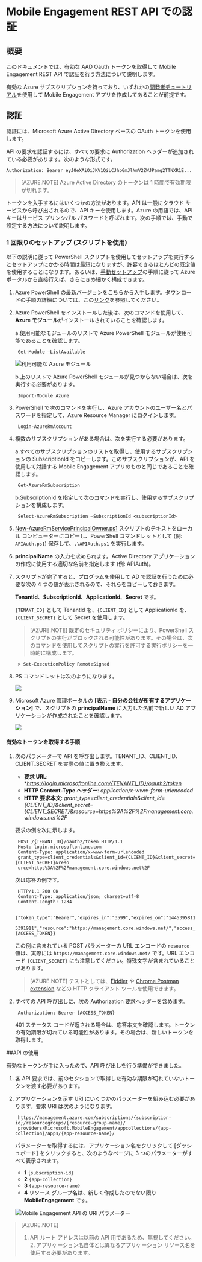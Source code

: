 <properties 
	pageTitle="Mobile Engagement REST API での認証"
	description="Azure Mobile Engagement REST API を使用して認証を行う方法について説明します" 
	services="mobile-engagement" 
	documentationCenter="mobile" 
	authors="piyushjo"
	manager="erikre"
	editor=""/>

<tags
	ms.service="mobile-engagement"
	ms.devlang="na"
	ms.topic="article"
	ms.tgt_pltfrm="mobile-multiple"
	ms.workload="mobile" 
	ms.date="03/11/2016"
	ms.author="wesmc"/>

# Mobile Engagement REST API での認証

## 概要

このドキュメントでは、有効な AAD Oauth トークンを取得して Mobile Engagement REST API で認証を行う方法について説明します。

有効な Azure サブスクリプションを持っており、いずれかの[開発者チュートリアル](mobile-engagement-windows-store-dotnet-get-started.md)を使用して Mobile Engagement アプリを作成してあることが前提です。

## 認証

認証には、Microsoft Azure Active Directory ベースの OAuth トークンを使用します。

API の要求を認証するには、すべての要求に Authorization ヘッダーが追加されている必要があります。次のような形式です。

	Authorization: Bearer eyJ0eXAiOiJKV1QiLCJhbGmJlNmV2ZWJPamg2TTNXR1E...

>[AZURE.NOTE] Azure Active Directory のトークンは 1 時間で有効期限が切れます。

トークンを入手するにはいくつかの方法があります。API は一般にクラウド サービスから呼び出されるので、API キーを使用します。Azure の用語では、API キーはサービス プリンシパル パスワードと呼ばれます。次の手順では、手動で設定する方法について説明します。

### 1 回限りのセットアップ (スクリプトを使用)

以下の説明に従って PowerShell スクリプトを使用してセットアップを実行するとセットアップにかかる時間は最短になりますが、許容できるほとんどの既定値を使用することになります。あるいは、[手動セットアップ](mobile-engagement-api-authentication-manual.md)の手順に従って Azure ポータルから直接行えば、さらにきめ細かく構成できます。

1. Azure PowerShell の最新バージョンを[こちら](http://aka.ms/webpi-azps)から入手します。ダウンロードの手順の詳細については、この[リンク](../powershell-install-configure.md)を参照してください。  

2. Azure PowerShell をインストールした後は、次のコマンドを使用して、**Azure モジュール**がインストールされていることを確認します。

    a.使用可能なモジュールのリストで Azure PowerShell モジュールが使用可能であることを確認します。
    
		Get-Module –ListAvailable 

	![利用可能な Azure モジュール][1]
    	
    b.上のリストで Azure PowerShell モジュールが見つからない場合は、次を実行する必要があります。
    	
		Import-Module Azure 
    	
3. PowerShell で次のコマンドを実行し、Azure アカウントのユーザー名とパスワードを指定して、Azure Resource Manager にログインします。
    	
		Login-AzureRmAccount

4. 複数のサブスクリプションがある場合は、次を実行する必要があります。

	a.すべてのサブスクリプションのリストを取得し、使用するサブスクリプションの SubscriptionId をコピーします。このサブスクリプションが、API を使用して対話する Mobile Engagement アプリのものと同じであることを確認します。

		Get-AzureRmSubscription

	b.SubscriptionId を指定して次のコマンドを実行し、使用するサブスクリプションを構成します。

		Select-AzureRmSubscription –SubscriptionId <subscriptionId>

5. [New-AzureRmServicePrincipalOwner.ps1](https://raw.githubusercontent.com/matt-gibbs/azbits/master/src/New-AzureRmServicePrincipalOwner.ps1) スクリプトのテキストをローカル コンピューターにコピーし、PowerShell コマンドレットとして (例: `APIAuth.ps1`) 保存して、`.\APIAuth.ps1` を実行します。
	
6. **principalName** の入力を求められます。Active Directory アプリケーションの作成に使用する適切な名前を指定します (例: APIAuth)。

7. スクリプトが完了すると、プログラムを使用して AD で認証を行うために必要な次の 4 つの値が表示されるので、それらをコピーしておきます。
		
	**TenantId**、**SubscriptionId**、**ApplicationId**、**Secret** です。

	`{TENANT_ID}` として TenantId を、`{CLIENT_ID}` として ApplicationId を、`{CLIENT_SECRET}` として Secret を使用します。

	> [AZURE.NOTE] 既定のセキュリティ ポリシーにより、PowerShell スクリプトの実行がブロックされる可能性があります。その場合は、次のコマンドを使用してスクリプトの実行を許可する実行ポリシーを一時的に構成します。

    	> Set-ExecutionPolicy RemoteSigned

8. PS コマンドレットは次のようになります。

	![][3]

9. Microsoft Azure 管理ポータルの **[表示 - 自分の会社が所有するアプリケーション]** で、スクリプトの **principalName** に入力した名前で新しい AD アプリケーションが作成されたことを確認します。

	![][4]

#### 有効なトークンを取得する手順

1. 次のパラメーターで API を呼び出します。TENANT\_ID、CLIENT\_ID、CLIENT\_SECRET を実際の値に置き換えます。

	- **要求 URL**: **https://login.microsoftonline.com/{TENANT\_ID}/oauth2/token*
	- **HTTP Content-Type ヘッダー**: *application/x-www-form-urlencoded*
	- **HTTP 要求本文**: *grant\_type=client\_credentials&client\_id={CLIENT\_ID}&client\_secret={CLIENT\_SECRET}&resource=https%3A%2F%2Fmanagement.core.windows.net%2F*

	要求の例を次に示します。

		POST /{TENANT_ID}/oauth2/token HTTP/1.1
		Host: login.microsoftonline.com
		Content-Type: application/x-www-form-urlencoded
		grant_type=client_credentials&client_id={CLIENT_ID}&client_secret={CLIENT_SECRET}&reso
		urce=https%3A%2F%2Fmanagement.core.windows.net%2F

	次は応答の例です。

		HTTP/1.1 200 OK
		Content-Type: application/json; charset=utf-8
		Content-Length: 1234
	
		{"token_type":"Bearer","expires_in":"3599","expires_on":"1445395811","not_before":"144
		5391911","resource":"https://management.core.windows.net/","access_token":{ACCESS_TOKEN}}

	この例に含まれている POST パラメーターの URL エンコードの `resource` 値は、実際には `https://management.core.windows.net/` です。URL エンコード `{CLIENT_SECRET}` にも注意してください。特殊文字が含まれていることがあります。

	> [AZURE.NOTE] テストとしては、[Fiddler](http://www.telerik.com/fiddler) や [Chrome Postman extension](https://chrome.google.com/webstore/detail/postman/fhbjgbiflinjbdggehcddcbncdddomop) などの HTTP クライアント ツールを使用できます。

2. すべての API 呼び出しに、次の Authorization 要求ヘッダーを含めます。

		Authorization: Bearer {ACCESS_TOKEN}

	401 ステータス コードが返される場合は、応答本文を確認します。トークンの有効期限が切れている可能性があります。その場合は、新しいトークンを取得します。

##API の使用

有効なトークンが手に入ったので、API 呼び出しを行う準備ができました。

1. 各 API 要求では、前のセクションで取得した有効な期限が切れていないトークンを渡す必要があります。

2. アプリケーションを示す URI にいくつかのパラメーターを組み込む必要があります。要求 URI は次のようになります。

		https://management.azure.com/subscriptions/{subscription-id}/resourcegroups/{resource-group-name}/
		providers/Microsoft.MobileEngagement/appcollections/{app-collection}/apps/{app-resource-name}/

	パラメーターを取得するには、アプリケーション名をクリックして [ダッシュボード] をクリックすると、次のようなページに 3 つのパラメーターがすべて表示されます。

	- **1** `{subscription-id}`
	- **2** `{app-collection}`
	- **3** `{app-resource-name}`
	- **4** リソース グループ名は、新しく作成したのでない限り **MobileEngagement** です。 

	![Mobile Engagement API の URI パラメーター][2]

>[AZURE.NOTE] <br/>
>1. API ルート アドレスは以前の API 用であるため、無視してください。<br/> 2. アプリケーション名自体とは異なるアプリケーション リソース名を使用する必要があります。 

<!-- Images -->
[1]: ./media/mobile-engagement-api-authentication/azure-module.png
[2]: ./media/mobile-engagement-api-authentication/mobile-engagement-api-uri-params.png
[3]: ./media/mobile-engagement-api-authentication/ps-cmdlets.png
[4]: ./media/mobile-engagement-api-authentication/ad-app-creation.png

<!----HONumber=AcomDC_0316_2016-->